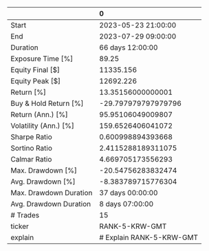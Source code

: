 |                        | 0                        |
|:-----------------------|:-------------------------|
| Start                  | 2023-05-23 21:00:00      |
| End                    | 2023-07-29 09:00:00      |
| Duration               | 66 days 12:00:00         |
| Exposure Time [%]      | 89.25                    |
| Equity Final [$]       | 11335.156                |
| Equity Peak [$]        | 12692.226                |
| Return [%]             | 13.35156000000001        |
| Buy & Hold Return [%]  | -29.797979797979796      |
| Return (Ann.) [%]      | 95.95106049009807        |
| Volatility (Ann.) [%]  | 159.6526406041072        |
| Sharpe Ratio           | 0.600998894393668        |
| Sortino Ratio          | 2.4115288189311075       |
| Calmar Ratio           | 4.669705173556293        |
| Max. Drawdown [%]      | -20.54756283832474       |
| Avg. Drawdown [%]      | -8.383789715776304       |
| Max. Drawdown Duration | 37 days 00:00:00         |
| Avg. Drawdown Duration | 8 days 07:00:00          |
| # Trades               | 15                       |
| ticker                 | RANK-5-KRW-GMT           |
| explain                | # Explain RANK-5-KRW-GMT |